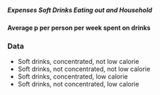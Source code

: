 ##### Expenses Soft Drinks Eating out and Household

#### Average p per person per week spent on drinks 

### Data 

- Soft drinks, concentrated, not low calorie
- Soft drinks, not concentrated,  not low calorie
- Soft drinks, concentrated, low calorie
- Soft drinks, not concentrated, low calorie